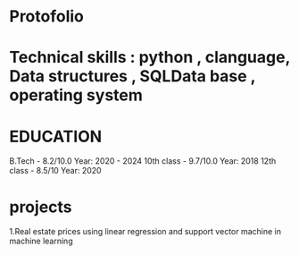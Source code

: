 # Protofolio
# Technical skills : python , clanguage, Data structures , SQLData base , operating system
# EDUCATION
B.Tech - 8.2/10.0    Year: 2020 - 2024
10th class - 9.7/10.0    Year: 2018
12th class - 8.5/10      Year: 2020
# projects
1.Real estate prices using linear regression and support vector machine in machine learning

